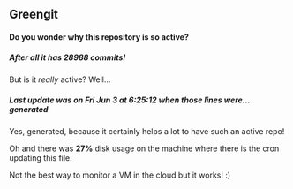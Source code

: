 ## Greengit

#### Do you wonder why this repository is so active?

##### After all it has 28988 commits!

But is it *really* active? Well...

##### Last update was on Fri Jun 3 at 6:25:12 when those lines were... generated

Yes, generated, because it certainly helps a lot to have such an active repo!

Oh and there was **27%** disk usage on the machine
where there is the cron updating this file.

Not the best way to monitor a VM in the cloud but it works! :)
